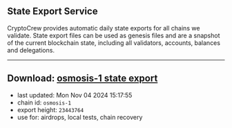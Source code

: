 ## State Export Service
CryptoCrew provides automatic daily state exports for all chains we validate. State export files can be used as genesis files and are a snapshot of the current blockchain state, including all validators, accounts, balances and delegations.

---
**Download: [osmosis-1 state export](https://dl-eu2.ccvalidators.com/SERVICE/osmosis/osmosis-1_export_23443764.json)**
---

- last updated: Mon Nov 04 2024 15:17:55
- chain id: `osmosis-1`
- export height: `23443764`
- use for: airdrops, local tests, chain recovery
